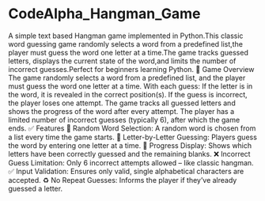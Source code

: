 # CodeAlpha_Hangman_Game
A simple text based Hangman game implemented in Python.This classic word guessing game randomly selects a word from a predefined list,the player must guess the word one letter at a time.The game tracks guessed letters, displays the current state of the word,and limits the number of incorrect guesses.Perfect for beginners learning Python.
🧠 Game Overview
The game randomly selects a word from a predefined list, and the player must guess the word one letter at a time. With each guess:
If the letter is in the word, it is revealed in the correct position(s).
If the guess is incorrect, the player loses one attempt.
The game tracks all guessed letters and shows the progress of the word after every attempt.
The player has a limited number of incorrect guesses (typically 6), after which the game ends.
✅ Features
🎯 Random Word Selection: A random word is chosen from a list every time the game starts.
🧩 Letter-by-Letter Guessing: Players guess the word by entering one letter at a time.
🔄 Progress Display: Shows which letters have been correctly guessed and the remaining blanks.
❌ Incorrect Guess Limitation: Only 6 incorrect attempts allowed – like classic hangman.
✅ Input Validation: Ensures only valid, single alphabetical characters are accepted.
♻️ No Repeat Guesses: Informs the player if they’ve already guessed a letter.
